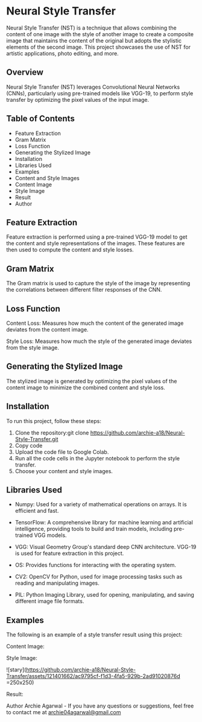 # Neural Style Transfer

Neural Style Transfer (NST) is a technique that allows combining the content of one image with the style of another image to create a composite image that maintains the content of the original but adopts the stylistic elements of the second image. This project showcases the use of NST for artistic applications, photo editing, and more.

## Overview
Neural Style Transfer (NST) leverages Convolutional Neural Networks (CNNs), particularly using pre-trained models like VGG-19, to perform style transfer by optimizing the pixel values of the input image.

## Table of Contents
* Feature Extraction
* Gram Matrix
* Loss Function
* Generating the Stylized Image
* Installation
* Libraries Used
* Examples
*  Content and Style Images
* Content Image
* Style Image
* Result
* Author


## Feature Extraction
Feature extraction is performed using a pre-trained VGG-19 model to get the content and style representations of the images. These features are then used to compute the content and style losses.

## Gram Matrix
The Gram matrix is used to capture the style of the image by representing the correlations between different filter responses of the CNN.

## Loss Function
Content Loss:
Measures how much the content of the generated image deviates from the content image.

Style Loss:
Measures how much the style of the generated image deviates from the style image.

## Generating the Stylized Image
The stylized image is generated by optimizing the pixel values of the content image to minimize the combined content and style loss.

## Installation
To run this project, follow these steps:

1. Clone the repository:git clone https://github.com/archie-a18/Neural-Style-Transfer.git
2. Copy code
3. Upload the code file to Google Colab.
4. Run all the code cells in the Jupyter notebook to perform the style transfer.
5. Choose your content and style images.


## Libraries Used
* Numpy:
Used for a variety of mathematical operations on arrays. It is efficient and fast.

* TensorFlow:
A comprehensive library for machine learning and artificial intelligence, providing tools to build and train models, including pre-trained VGG models.

* VGG:
Visual Geometry Group's standard deep CNN architecture. VGG-19 is used for feature extraction in this project.

* OS:
Provides functions for interacting with the operating system.

* CV2:
OpenCV for Python, used for image processing tasks such as reading and manipulating images.

* PIL:
Python Imaging Library, used for opening, manipulating, and saving different image file formats.

## Examples
The following is an example of a style transfer result using this project:


Content Image:


Style Image:

![stary](https://github.com/archie-a18/Neural-Style-Transfer/assets/121401662/ac9795cf-f1d3-4fa5-929b-2ad91020876d =250x250)




Result:



Author
Archie Agarwal - If you have any questions or suggestions, feel free to contact me at archie04agarwal@gmail.com
